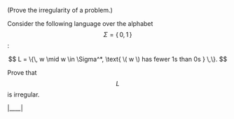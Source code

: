 (Prove the irregularity of a problem.)

Consider the following language over the alphabet $$\Sigma = \{\, 0, 1 \,\}$$:

$$
L = \{\, w \mid w \in \Sigma^*, \text{ \( w \) has fewer 1s than 0s } \,\}.
$$

Prove that $$L$$ is irregular.

|____|
